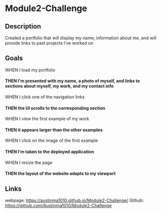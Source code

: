 # Module2-Challenge

## Description
Created a portfolio that will display my name, information about me, and will provide links to past projects I've worked on

## Goals
WHEN I load my portfolio
#### THEN I'm presented with my name, a photo of myself, and links to sections about myself, my work, and my contact info
WHEN I click one of the navigation links
#### THEN the UI scrolls to the corresponding section
WHEN I view the first example of my work
#### THEN it appears larger than the other examples
WHEN I click on the image of the first example
#### THEN I'm taken to the deployed application
WHEN I resize the page
#### THEN the layout of the website adapts to my viewport

## Links
webpage: https://austinma1010.github.io/Module2-Challenge/ 
Github: https://github.com/Austinma1010/Module2-Challenge 

